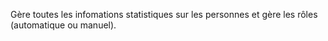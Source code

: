Gère toutes les infomations statistiques sur les personnes et gère les rôles (automatique ou manuel).
